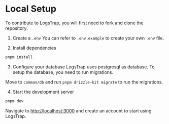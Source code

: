 # Local Setup

To contribute to LogsTrap, you will first need to fork and clone the repository.

1. Create a `.env`
You can refer to `.env.example` to create your own `.env` file.

2. Install dependencies

```bash
pnpm install
```

3. Configure your database
LogsTrap uses postgresql as database. To setup the database, you need to run migrations. 

Move to `common/db` and run `pnpm drizzle-kit migrate` to run the migrations.

4. Start the development server

```bash
pnpm dev
```

Navigate to [http://localhost:3000](http://localhost:3000) and create an account to start using LogsTrap.